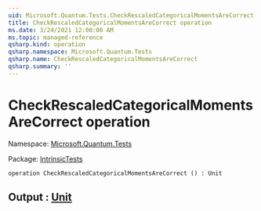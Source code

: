 ```yaml
---
uid: Microsoft.Quantum.Tests.CheckRescaledCategoricalMomentsAreCorrect
title: CheckRescaledCategoricalMomentsAreCorrect operation
ms.date: 3/24/2021 12:00:00 AM
ms.topic: managed-reference
qsharp.kind: operation
qsharp.namespace: Microsoft.Quantum.Tests
qsharp.name: CheckRescaledCategoricalMomentsAreCorrect
qsharp.summary: ''
---
```


# CheckRescaledCategoricalMomentsAreCorrect operation

Namespace: [Microsoft.Quantum.Tests](xref:Microsoft.Quantum.Tests)

Package: [IntrinsicTests](https://nuget.org/packages/IntrinsicTests)




```qsharp
operation CheckRescaledCategoricalMomentsAreCorrect () : Unit
```


## Output : [Unit](xref:microsoft.quantum.lang-ref.unit)

